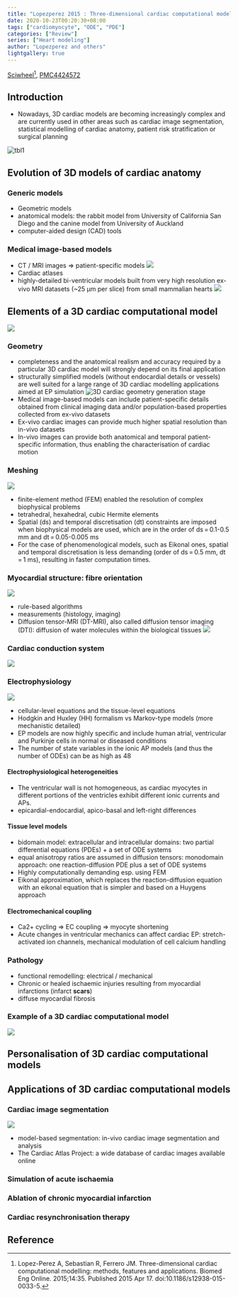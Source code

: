 ```yaml
---
title: "Lopezperez 2015 : Three-dimensional cardiac computational modelling: methods, features and applications"
date: 2020-10-23T00:20:30+08:00
tags: ["cardiomyocyte", "ODE", "PDE"]
categories: ["Review"]
series: ["Heart modeling"]
author: "Lopezperez and others"
lightgallery: true
---
```


[Sciwheel](https://sciwheel.com/work/#/items/3609994)[^Lopez-Perez2015], [PMC4424572](https://www.ncbi.nlm.nih.gov/pmc/articles/PMC4424572/)

<!--more-->

## Introduction
* Nowadays, 3D cardiac models are becoming increasingly complex and are currently used in other areas such as cardiac image segmentation, statistical modelling of cardiac anatomy, patient risk stratification or surgical planning

![tbl1](https://user-images.githubusercontent.com/40054455/86703723-bf6c2200-c046-11ea-9c08-7b7a846db893.png)

## Evolution of 3D models of cardiac anatomy
### Generic models
* Geometric models
* anatomical models: the rabbit model from University of California San Diego and the canine model from University of Auckland
* computer-aided design (CAD) tools
### Medical image-based models
* CT / MRI images => patient-specific models
![](https://www.ncbi.nlm.nih.gov/pmc/articles/PMC4424572/bin/12938_2015_33_Fig1_HTML.jpg)
* Cardiac atlases
* highly-detailed bi-ventricular models built from very high resolution ex-vivo MRI datasets (~25 μm per slice) from small mammalian hearts
![](https://www.ncbi.nlm.nih.gov/pmc/articles/PMC4424572/bin/12938_2015_33_Fig2_HTML.jpg)

## Elements of a 3D cardiac computational model
![](https://www.ncbi.nlm.nih.gov/pmc/articles/PMC4424572/bin/12938_2015_33_Fig3_HTML.jpg)
### Geometry
* completeness and the anatomical realism and accuracy required by a particular 3D cardiac model will strongly depend on its final application
* structurally simplified models (without endocardial details or vessels) are well suited for a large range of 3D cardiac modelling applications aimed at EP simulation
![](https://www.ncbi.nlm.nih.gov/pmc/articles/PMC4424572/bin/12938_2015_33_Fig4_HTML.jpg "3D cardiac geometry generation stage")
* Medical image-based models can include patient-specific details obtained from clinical imaging data and/or population-based properties collected from ex-vivo datasets
* Ex-vivo cardiac images can provide much higher spatial resolution than in-vivo datasets
* In-vivo images can provide both anatomical and temporal patient-specific information, thus enabling the characterisation of cardiac motion
### Meshing
![](https://www.ncbi.nlm.nih.gov/pmc/articles/PMC4424572/bin/12938_2015_33_Fig5_HTML.jpg)
* finite-element method (FEM) enabled the resolution of complex biophysical problems
* tetrahedral, hexahedral, cubic Hermite elements
* Spatial (ds) and temporal discretisation (dt) constraints are imposed when biophysical models are used, which are in the order of ds = 0.1-0.5 mm and dt = 0.05-0.005 ms
* For the case of phenomenological models, such as Eikonal ones, spatial and temporal discretisation is less demanding (order of ds = 0.5 mm, dt = 1 ms), resulting in faster computation times.
### Myocardial structure: fibre orientation
![](https://www.ncbi.nlm.nih.gov/pmc/articles/PMC4424572/bin/12938_2015_33_Fig6_HTML.jpg)
* rule-based algorithms
* measurements (histology, imaging)
* Diffusion tensor-MRI (DT-MRI), also called diffusion tensor imaging (DTI):  diffusion of water molecules within the biological tissues
![](hhttps://www.ncbi.nlm.nih.gov/pmc/articles/PMC4424572/bin/12938_2015_33_Fig7_HTML.jpg)
### Cardiac conduction system
![](https://www.ncbi.nlm.nih.gov/pmc/articles/PMC4424572/bin/12938_2015_33_Fig8_HTML.jpg)
### Electrophysiology
![](https://www.ncbi.nlm.nih.gov/pmc/articles/PMC4424572/bin/12938_2015_33_Fig9_HTML.jpg)
* cellular-level equations and the tissue-level equations
* Hodgkin and Huxley (HH) formalism vs Markov-type models (more mechanistic detailed)
* EP models are now highly specific and include human atrial, ventricular and Purkinje cells in normal or diseased conditions
* The number of state variables in the ionic AP models (and thus the number of ODEs) can be as high as 48
#### Electrophysiological heterogeneities
* The ventricular wall is not homogeneous, as cardiac myocytes in different portions of the ventricles exhibit different ionic currents and APs.
* epicardial-endocardial, apico-basal and left-right differences
#### Tissue level models
* bidomain model: extracellular and intracellular domains: two partial differential equations (PDEs) + a set of ODE systems
* equal anisotropy ratios are assumed in diffusion tensors: monodomain approach: one reaction-diffusion PDE plus a set of ODE systems
* Highly computationally demanding esp. using FEM
* Eikonal approximation, which replaces the reaction-diffusion equation with an eikonal equation that is simpler and based on a Huygens approach
#### Electromechanical coupling
* Ca2+ cycling => EC coupling => myocyte shortening
* Acute changes in ventricular mechanics can affect cardiac EP: stretch-activated ion channels, mechanical modulation of cell calcium handling
### Pathology
* functional remodelling: electrical / mechanical
* Chronic or healed ischaemic injuries resulting from myocardial infarctions (infarct **scars**)
* diffuse myocardial fibrosis
### Example of a 3D cardiac computational model
![](https://www.ncbi.nlm.nih.gov/pmc/articles/PMC4424572/bin/12938_2015_33_Fig10_HTML.jpg)
## Personalisation of 3D cardiac computational models
## Applications of 3D cardiac computational models
### Cardiac image segmentation
![](https://www.ncbi.nlm.nih.gov/pmc/articles/PMC4424572/bin/12938_2015_33_Fig11_HTML.jpg)
* model-based segmentation: in-vivo cardiac image segmentation and analysis
* The Cardiac Atlas Project: a wide database of cardiac images available online
### Simulation of acute ischaemia
### Ablation of chronic myocardial infarction
### Cardiac resynchronisation therapy
## Reference
[^Lopez-Perez2015]: Lopez-Perez A, Sebastian R, Ferrero JM. Three-dimensional cardiac computational modelling: methods, features and applications. Biomed Eng Online. 2015;14:35. Published 2015 Apr 17. doi:10.1186/s12938-015-0033-5.
